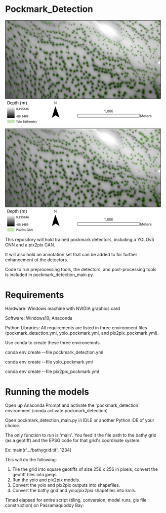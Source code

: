 # Pockmark_Detection

![yolo](/images/pass_dem_yolo.png)

![pix2pix](/images/pass_dem_gan.png)

This repository will hold trained pockmark detectors, including a YOLOv5 CNN and a pix2pix GAN.

It will also hold an annotation set that can be added to for further enhancement of the detectors.

Code to run preprocessing tools, the detectors, and post-processing tools is included in pockmark_detection_main.py. 

# Requirements

Hardware: Windows machine with NVIDIA graphics card

Software: Windows10, Anaconda

Python Libraries: All requirements are listed in three environment files (pockmark_detection.yml, yolo_pockmark.yml, and pix2pix_pockmark.yml).

Use conda to create these three environemnts.

conda env create --file pockmark_detection.yml

conda env create --file yolo_pockmark.yml

conda env create --file pix2pix_pockmark.yml

# Running the models

Open up Anaconda Prompt and activate the 'pockmark_detection' environment (conda activate pockmark_detection)

Open pockmark_detection_main.py in IDLE or another Python IDE of your choice.

The only function to run is 'main'. You feed it the file path to the bathy grid (as a geotiff) and the EPSG code for that grid's coordinate system.

Ex: main(r'.../bathygrid.tif', 1234)

This will do the following:

1. Tile the grid into square geotiffs of size 256 x 256 in pixels; convert the geotiff tiles into jpegs.
2. Run the yolo and pix2pix models.
3. Convert the yolo and pix2pix outputs into shapefiles.
4. Convert the bathy grid and yolo/pix2pix shapefiles into kmls.

Timed elapsed for entire script (tiling, conversion, model runs, gis file construction) on Passamaquoddy Bay: 
